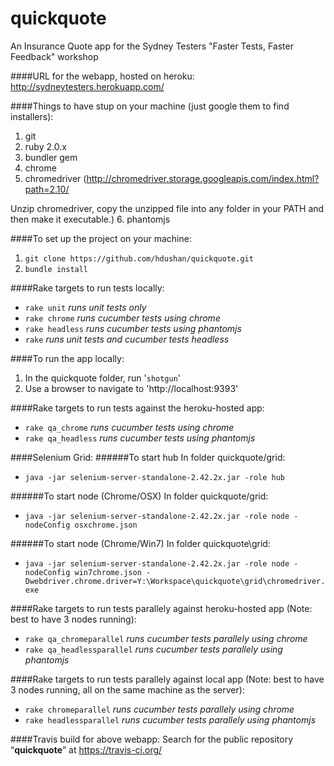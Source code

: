 quickquote
==========

An Insurance Quote app for the Sydney Testers "Faster Tests, Faster Feedback" workshop

####URL for the webapp, hosted on heroku: 
http://sydneytesters.herokuapp.com/

####Things to have stup on your machine 
(just google them to find installers):
1. git
2. ruby 2.0.x
3. bundler gem
4. chrome
5. chromedriver (http://chromedriver.storage.googleapis.com/index.html?path=2.10/

 Unzip chromedriver, copy the unzipped file into any folder in your PATH and then make it executable.)
6. phantomjs

####To set up the project on your machine:
1. `git clone https://github.com/hdushan/quickquote.git`
2. `bundle install`

####Rake targets to run tests locally:
- `rake unit` *runs unit tests only*
- `rake chrome` *runs cucumber tests using chrome*
- `rake headless` *runs cucumber tests using phantomjs*
- `rake` *runs unit tests and cucumber tests headless*

####To run the app locally:
1. In the quickquote folder, run '`shotgun`'
2. Use a browser to navigate to 'http://localhost:9393'

####Rake targets to run tests against the heroku-hosted app:
- `rake qa_chrome` *runs cucumber tests using chrome*
- `rake qa_headless` *runs cucumber tests using phantomjs*

####Selenium Grid:
######To start hub
In folder quickquote/grid:
- `java -jar selenium-server-standalone-2.42.2x.jar -role hub`

######To start node (Chrome/OSX)
In folder quickquote/grid:
- `java -jar selenium-server-standalone-2.42.2x.jar -role node -nodeConfig osxchrome.json`

######To start node (Chrome/Win7)
In folder quickquote\grid:
- `java -jar selenium-server-standalone-2.42.2x.jar -role node -nodeConfig win7chrome.json -Dwebdriver.chrome.driver=Y:\Workspace\quickquote\grid\chromedriver.exe`

####Rake targets to run tests parallely against heroku-hosted app 
(Note: best to have 3 nodes running):
- `rake qa_chromeparallel` *runs cucumber tests parallely using chrome*
- `rake qa_headlessparallel` *runs cucumber tests parallely using phantomjs*

####Rake targets to run tests parallely against local app 
(Note: best to have 3 nodes running, all on the same machine as the server):
- `rake chromeparallel` *runs cucumber tests parallely using chrome*
- `rake headlessparallel` *runs cucumber tests parallely using phantomjs*

####Travis build for above webapp:
Search for the public repository “**quickquote**” at 
https://travis-ci.org/